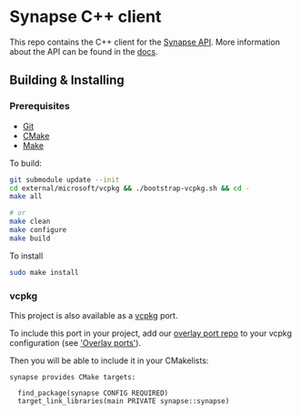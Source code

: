 # Synapse C++ client

This repo contains the C++ client for the [Synapse API](https://science.xyz/technologies/synapse). More information about the API can be found in the [docs](https://science.xyz/docs/d/synapse/index).

## Building & Installing

### Prerequisites

- [Git](https://git-scm.com/downloads)
- [CMake](https://cmake.org/download/)
- [Make](https://www.gnu.org/software/make/)

To build:

```sh
git submodule update --init
cd external/microsoft/vcpkg && ./bootstrap-vcpkg.sh && cd -
make all

# or
make clean
make configure
make build
```

To install

```sh
sudo make install
```

### vcpkg

This project is also available as a [vcpkg](https://vcpkg.io/en/) port.

To include this port in your project, add our [overlay port repo](https://github.com/sciencecorp/vcpkg) to your vcpkg configuration (see ['Overlay ports'](https://learn.microsoft.com/en-us/vcpkg/concepts/overlay-ports)).

Then you will be able to include it in your CMakelists:

```
synapse provides CMake targets:

  find_package(synapse CONFIG REQUIRED)
  target_link_libraries(main PRIVATE synapse::synapse)
```
